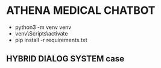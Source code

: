 # ATHENA MEDICAL CHATBOT

- python3 -m venv venv
- venv\Scripts\activate
- pip install -r requirements.txt

## HYBRID DIALOG SYSTEM case

